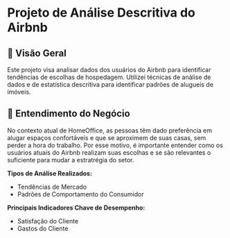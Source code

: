 # Projeto de Análise Descritiva do Airbnb


## 📌 Visão Geral
Este projeto visa analisar dados dos usuários do Airbnb para identificar tendências de escolhas de hospedagem. Utilizei técnicas de análise de dados e de estatística descritiva para identificar padrões de alugueis de imóveis.

## 💼 Entendimento do Negócio

No contexto atual de HomeOffice, as pessoas têm dado preferência em alugar espaços confortáveis e que se aproximem de suas casas, sem perder a hora do trabalho. Por esse motivo, é importante entender como os usuários atuais do Airbnb realizam suas escolhas e se são relevantes o suficiente para mudar a estratrégia do setor.


**Tipos de Análise Realizados:**
- Tendências de Mercado
- Padrões de Comportamento do Consumidor


**Principais Indicadores Chave de Desempenho:**
- Satisfação do Cliente
- Gastos do Cliente
